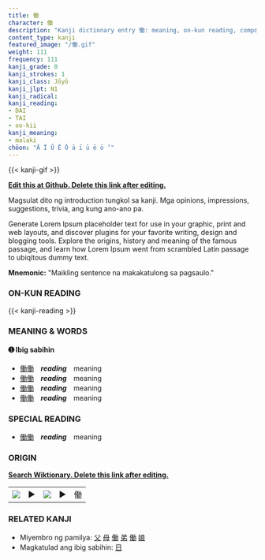 ```yaml
---
title: 働
character: 働
description: "Kanji dictionary entry 働: meaning, on-kun reading, compounds, origin, related kanji"
content_type: kanji
featured_image: "/働.gif"
weight: 111
frequency: 111
kanji_grade: 0
kanji_strokes: 1
kanji_class: Jōyō
kanji_jlpt: N1
kanji_radical: 
kanji_reading: 
- DAI
- TAI
- oo-kii
kanji_meaning:
- malaki
chōon: "Ā Ī Ū Ē Ō ā ī ū ē ō ’"
---
```

[//]: # (Don't edit the line below. Kanji animated GIF code is automatically generated.)
{{< kanji-gif >}}

[//]: # (Edit below this line.)

**[Edit this at Github. Delete this link after editing.](https://github.com/tim0g/tim/tree/main/content/kanji/働/index.md)**

Magsulat dito ng introduction tungkol sa kanji. Mga opinions, impressions, suggestions, trivia, ang kung ano-ano pa.

Generate Lorem Ipsum placeholder text for use in your graphic, print and web layouts, and discover plugins for your favorite writing, design and blogging tools. Explore the origins, history and meaning of the famous passage, and learn how Lorem Ipsum went from scrambled Latin passage to ubiqitous dummy text.
 
**Mnemonic:** "Maikling sentence na makakatulong sa pagsaulo."

### ON-KUN READING

[//]: # (Don't edit the line below. ON-KUN READING code is automatically generated.)
{{< kanji-reading >}}

### MEANING & WORDS

#### ➊ **Ibig sabihin**
  - [働](../働)[働](../働)　***reading***　meaning
  - [働](../働)[働](../働)　***reading***　meaning
  - [働](../働)[働](../働)　***reading***　meaning
  - [働](../働)[働](../働)　***reading***　meaning

### SPECIAL READING
  - [働](../働)[働](../働)　***reading***　meaning

### ORIGIN

**[Search Wiktionary. Delete this link after editing.](https://wiktionary.org/wiki/働)**
<table class="kanji-table"><tr><td>
<img src="60px-働-bronze.svg.png">
</td><td>▶</td><td>
<img src="60px-働-oracle.svg.png">
</td><td>▶</td>
<td class="kanji-origin">働</td>
</tr></table>

### RELATED KANJI
- Miyembro ng pamilya: [父](../父) [母](../母) [働](../働) [弟](../弟) [働](../働) [娘](../娘)
- Magkatulad ang ibig sabihin: [日](../日)
